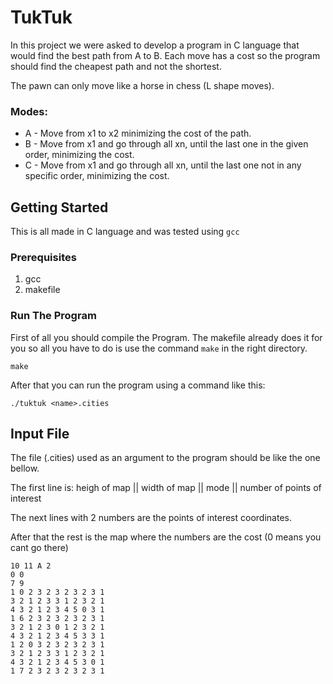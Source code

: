 # TukTuk

In this project we were asked to develop a program in C language that would find the best path from A to B. Each move has a cost so the program should find the cheapest path and not the shortest.

The pawn can only move like a horse in chess (L shape moves).

### Modes:
* A - Move from x1 to x2 minimizing the cost of the path.
* B - Move from x1 and go through all xn, until the last one in the given order, minimizing the cost.
* C - Move from x1 and go through all xn, until the last one not in any specific order, minimizing the cost.



## Getting Started

This is all made in C language and was tested using `gcc`

### Prerequisites

1. gcc
2. makefile


### Run The Program

First of all you should compile the Program.
The makefile already does it for you so all you have to do is use the command `make` in the right directory.

```
make
```

After that you can run the program using a command like this:

```
./tuktuk <name>.cities
```

## Input File

The file (<name>.cities) used as an argument to the program should be like the one bellow.

The first line is: heigh of map || width of map || mode || number of points of interest

The next lines with 2 numbers are the points of interest coordinates.

After that the rest is the map where the numbers are the cost (0 means you cant go there)

```
10 11 A 2
0 0
7 9
1 0 2 3 2 3 2 3 2 3 1
3 2 1 2 3 3 1 2 3 2 1
4 3 2 1 2 3 4 5 0 3 1
1 6 2 3 2 3 2 3 2 3 1
3 2 1 2 3 0 1 2 3 2 1
4 3 2 1 2 3 4 5 3 3 1
1 2 0 3 2 3 2 3 2 3 1
3 2 1 2 3 3 1 2 3 2 1
4 3 2 1 2 3 4 5 3 0 1
1 7 2 3 2 3 2 3 2 3 1
```

